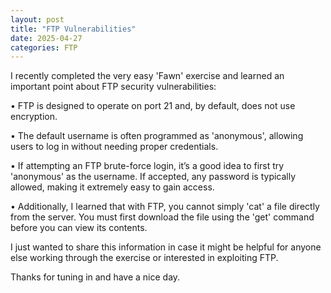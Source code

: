 ```yaml
---
layout: post
title: "FTP Vulnerabilities"
date: 2025-04-27
categories: FTP
---
```


I recently completed the very easy 'Fawn' exercise and learned an important point about FTP security vulnerabilities:

• FTP is designed to operate on port 21 and, by default, does not use encryption.

• The default username is often programmed as 'anonymous', allowing users to log in without needing proper credentials.

 • If attempting an FTP brute-force login, it’s a good idea to first try 'anonymous' as the username. If accepted, any password is typically allowed, making it extremely easy to gain access.
 
 • Additionally, I learned that with FTP, you cannot simply 'cat' a file directly from the server. You must first download the file using the 'get' command before you can view its contents.
 
I just wanted to share this information in case it might be helpful for anyone else working through the exercise or interested in exploiting FTP.

Thanks for tuning in and have a nice day. 
